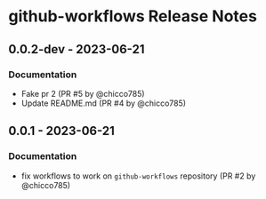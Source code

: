 # github-workflows Release Notes

## 0.0.2-dev - 2023-06-21

### Documentation

- Fake pr 2 (PR #5 by @chicco785)
- Update README.md (PR #4 by @chicco785)

## 0.0.1 - 2023-06-21

### Documentation

- fix workflows to work on `github-workflows` repository (PR #2 by @chicco785)
